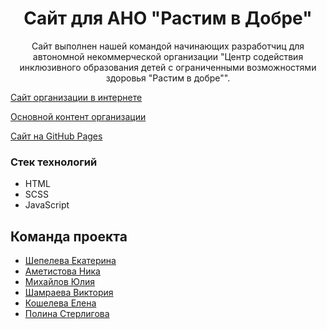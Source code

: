   <h1 align="center">Сайт для АНО "Растим в Добре"</h1>

  <p align="center">
    Сайт выполнен нашей командой начинающих разработчиц для автономной некоммерческой организации "Центр содействия инклюзивного образования детей c ограниченными возможностями здоровья "Растим в добре"". </p>
  
  [Сайт организации в интернете](https://www.anorastimvdobre.ru/)  
    
  [Основной контент организации](https://vk.com/anorastimvdobre)

  [Сайт на GitHub Pages](https://shepelkate.github.io/Firstrealproject/)
  


### Стек технологий
- HTML
- SCSS
- JavaScript



## Команда проекта

- [Шепелева Екатерина](https://github.com/shepelkate)
- [Аметистова Ника](https://github.com/Nikalaus)
- [Михайлов Юлия](https://github.com/rkvrpl)
- [Шамраева Виктория](https://github.com/april-victory)
- [Кошелева Елена](https://github.com/Eva71879)
- [Полина Стерлигова](https://github.com/Taarde)
